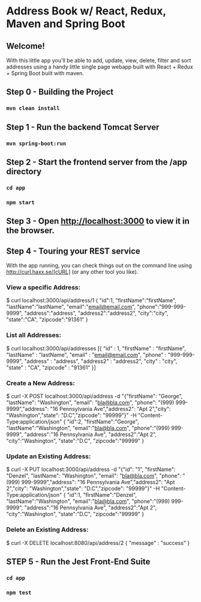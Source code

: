 # Address Book w/ React, Redux, Maven and Spring Boot

## Welcome!
With this little app you'll be able to add, update, view, delete, filter and sort addresses using a handy little single page webapp built with React + Redux + Spring Boot built with maven.

Step 0 - Building the Project
----
### `mvn clean install`

Step 1 - Run the backend Tomcat Server
----
### `mvn spring-boot:run`

Step 2 - Start the frontend server from the /app directory
----
### `cd app`
### `npm start`


Step 3 - Open [http://localhost:3000](http://localhost:3000) to view it in the browser.
----

Step 4 - Touring your REST service
----
With the app running, you can check things out on the command line using http://curl.haxx.se/[cURL] (or any other tool you like).

### View a specific Address:
$ curl localhost:3000/api/address/1
{
    "id":1,
    "firstName":"firstName",
    "lastName":"lastName",
    "email":"email@email.com",
    "phone":"999-999-9999",
    "address":"address",
    "address2":"address2",
    "city":"city",
    "state":"CA",
    "zipcode":"91361"
}

### List all Addresses:
$ curl localhost:3000/api/addresses
[{
    "id" : 1,
    "firstName" : "firstName",
    "lastName" : "lastName",
    "email" : "email@email.com",
    "phone" : "999-999-9999",
    "address" : "address",
    "address2" : "address2",
    "city" : "city",
    "state" : "CA",
    "zipcode" : "91361"
}]

### Create a New Address:
$ curl -X POST localhost:3000/api/address -d "{\"firstName\": \"George\", \"lastName\": \"Washington\", \"email\": \"bla@bla.com\", \"phone\": \"(999) 999-9999\",\"address\": \"16 Pennsylvania Ave\",\"address2\": \"Apt 2\",\"city\": \"Washington\",\"state\": \"D.C\",\"zipcode\": \"99999\"}" -H "Content-Type:application/json"
{
    "id":2,
    "firstName":"George",
    "lastName":"Washington",
    "email":"bla@bla.com",
    "phone":"(999) 999-9999",
    "address":"16 Pennsylvania Ave",
    "address2":"Apt 2",
    "city":"Washington",
    "state":"D.C",
    "zipcode":"99999"
}

### Update an Existing Address:
$ curl -X PUT localhost:3000/api/address -d "{\"id\": \"1\", \"firstName\": \"Denzel\", \"lastName\": \"Washington\", \"email\": \"bla@bla.com\", \"phone\": \"(999) 999-9999\",\"address\": \"16 Pennsylvania Ave\",\"address2\": \"Apt 2\",\"city\": \"Washington\",\"state\": \"D.C\",\"zipcode\": \"99999\"}" -H "Content-Type:application/json"
{
    "id":1,
    "firstName":"Denzel",
    "lastName":"Washington",
    "email":"bla@bla.com",
    "phone":"(999) 999-9999",
    "address":"16 Pennsylvania Ave",
    "address2":"Apt 2",
    "city":"Washington",
    "state":"D.C",
    "zipcode":"99999"
}

### Delete an Existing Address:
$ curl -X DELETE localhost:8080/api/address/2
{ 
    "message" : "success"
}

STEP 5 - Run the Jest Front-End Suite
----
### `cd app`
### `npm test`
